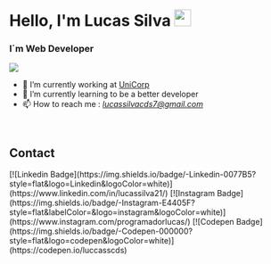 # Hello, I'm Lucas Silva <img src="https://raw.githubusercontent.com/MartinHeinz/MartinHeinz/master/wave.gif" width="30">

### I´m Web Developer 
![](https://komarev.com/ghpvc/?username=luccasscds&color=blueviolet&style=flat&label=Total+de+visitantes)

- 🔭 I’m currently working at [UniCorp](https://br.linkedin.com/company/unicorp-inform%C3%A1tica-industrial)
- 🌱 I’m currently learning to be a better developer
- 📫 How to reach me : *lucassilvacds7@gmail.com*
<br/>

## Contact
<p>
  [![Linkedin Badge](https://img.shields.io/badge/-Linkedin-0077B5?style=flat&logo=Linkedin&logoColor=white)](https://www.linkedin.com/in/lucassilva21/)
  [![Instagram Badge](https://img.shields.io/badge/-Instagram-E4405F?style=flat&labelColor=&logo=instagram&logoColor=white)](https://www.instagram.com/programadorlucas/)
  [![Codepen Badge](https://img.shields.io/badge/-Codepen-000000?style=flat&logo=codepen&logoColor=white)](https://codepen.io/luccasscds)
<p/>
